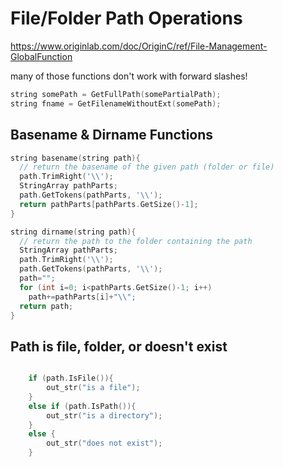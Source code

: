# File/Folder Path Operations

https://www.originlab.com/doc/OriginC/ref/File-Management-GlobalFunction

many of those functions don't work with forward slashes!

```c
string somePath = GetFullPath(somePartialPath);
string fname = GetFilenameWithoutExt(somePath);
```

## Basename & Dirname Functions
```c
string basename(string path){
  // return the basename of the given path (folder or file)
  path.TrimRight('\\');
  StringArray pathParts;
  path.GetTokens(pathParts, '\\');
  return pathParts[pathParts.GetSize()-1];
}
```

```c
string dirname(string path){
  // return the path to the folder containing the path
  StringArray pathParts;
  path.TrimRight('\\');
  path.GetTokens(pathParts, '\\');
  path="";
  for (int i=0; i<pathParts.GetSize()-1; i++)
    path+=pathParts[i]+"\\";
  return path;
}
```

## Path is file, folder, or doesn't exist
```c

	if (path.IsFile()){
		out_str("is a file");
	} 
	else if (path.IsPath()){
		out_str("is a directory");
	} 
	else {
		out_str("does not exist");
	}
```
